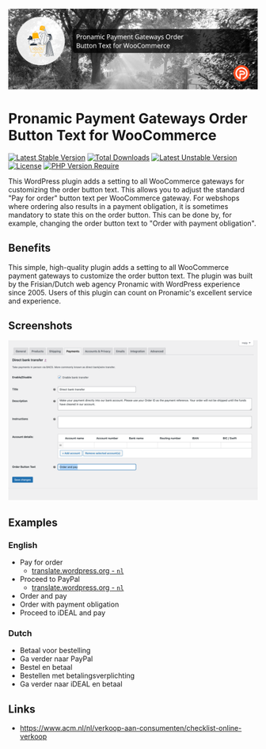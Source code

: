 <p align="center"><img src="assets/github-banner.png" alt="Pronamic Payment Gateways Order Button Text for WooCommerce"></p>

# Pronamic Payment Gateways Order Button Text for WooCommerce

[![Latest Stable Version](http://poser.pugx.org/pronamic/pronamic-payment-gateways-order-button-text-for-woocommerce/v)](https://packagist.org/packages/pronamic/pronamic-payment-gateways-order-button-text-for-woocommerce)
[![Total Downloads](http://poser.pugx.org/pronamic/pronamic-payment-gateways-order-button-text-for-woocommerce/downloads)](https://packagist.org/packages/pronamic/pronamic-payment-gateways-order-button-text-for-woocommerce)
[![Latest Unstable Version](http://poser.pugx.org/pronamic/pronamic-payment-gateways-order-button-text-for-woocommerce/v/unstable)](https://packagist.org/packages/pronamic/pronamic-payment-gateways-order-button-text-for-woocommerce)
[![License](http://poser.pugx.org/pronamic/pronamic-payment-gateways-order-button-text-for-woocommerce/license)](https://packagist.org/packages/pronamic/pronamic-payment-gateways-order-button-text-for-woocommerce)
[![PHP Version Require](http://poser.pugx.org/pronamic/pronamic-payment-gateways-order-button-text-for-woocommerce/require/php)](https://packagist.org/packages/pronamic/pronamic-payment-gateways-order-button-text-for-woocommerce)

This WordPress plugin adds a setting to all WooCommerce gateways for
customizing the order button text. This allows you to adjust the standard
"Pay for order" button text per WooCommerce gateway. For webshops where
ordering also results in a payment obligation, it is sometimes mandatory to
state this on the order button. This can be done by, for example, changing the
order button text to "Order with payment obligation".

## Benefits

This simple, high-quality plugin adds a setting to all WooCommerce payment gateways to customize the order button text.
The plugin was built by the Frisian/Dutch web agency Pronamic with WordPress experience since 2005.
Users of this plugin can count on Pronamic's excellent service and experience.

## Screenshots

![Screenshot WordPress admin WooCommerce settings payments Direct bank transfer](assets/screenshot-wp-admin-wc-settings-payments-bacs.png)

## Examples

### English

- Pay for order
  - [translate.wordpress.org - `nl`](https://translate.wordpress.org/projects/wp-plugins/woocommerce/stable/nl/default/?filters%5Bstatus%5D=either&filters%5Boriginal_id%5D=580015&filters%5Btranslation_id%5D=23198747)
- Proceed to PayPal
  - [translate.wordpress.org - `nl`](https://translate.wordpress.org/projects/wp-plugins/woocommerce/stable/nl/default/?filters%5Bstatus%5D=either&filters%5Boriginal_id%5D=579630&filters%5Btranslation_id%5D=51078485)
- Order and pay
- Order with payment obligation
- Proceed to iDEAL and pay

### Dutch

- Betaal voor bestelling
- Ga verder naar PayPal
- Bestel en betaal
- Bestellen met betalingsverplichting
- Ga verder naar iDEAL en betaal

## Links

- https://www.acm.nl/nl/verkoop-aan-consumenten/checklist-online-verkoop
